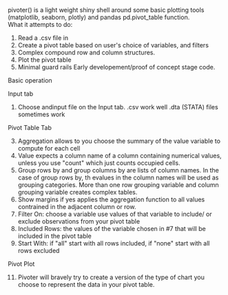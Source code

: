 pivoter() is a light weight shiny shell around some basic plotting tools (matplotlib, seaborn, plotly) and pandas pd.pivot_table function.   
What it attempts to do:

1. Read a .csv file in
2. Create a pivot table based on user's choice of variables, and filters
3. Complex compound row and column structures.
4. Plot the pivot table
5. Minimal guard rails 
Early developement/proof of concept stage code.

Basic operation  

Input tab

1. Choose andinput file on the Input tab.  .csv work well .dta (STATA) files sometimes work
   
Pivot Table Tab

3. Aggregation allows to you choose the summary of the value variable to compute for each cell
4. Value expects a column name of a column containing numerical values, unless you use "count" which just counts occupied cells.
5. Group rows by and group columns by are lists of column names.  In the case of group rows by, th evalues in the column names will
    be used as grouping categories.   More than one row grouping variable and column grouping variable creates complex tables.
6. Show margins if yes applies the aggregation function to all values contrained in the adjacent column or row.
7. Filter On: choose a variable use values of that variable to include/ or exclude observations from your pivot table
8. Included Rows: the values of the variable chosen in #7 that will be included in the pivot table
9. Start With:  if "all" start with all rows included, if "none" start with all rows excluded

Pivot Plot

11. Pivoter will bravely try to create a version of the type of chart you choose to represent the data in your pivot table.
